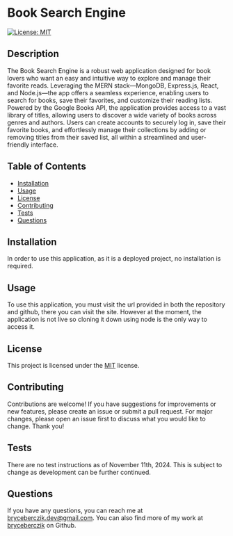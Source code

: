 
# Book Search Engine

[![License: MIT](https://img.shields.io/badge/License-MIT-yellow.svg)](https://opensource.org/licenses/MIT)

## Description
The Book Search Engine is a robust web application designed for book lovers who want an easy and intuitive way to explore and manage their favorite reads. Leveraging the MERN stack—MongoDB, Express.js, React, and Node.js—the app offers a seamless experience, enabling users to search for books, save their favorites, and customize their reading lists. Powered by the Google Books API, the application provides access to a vast library of titles, allowing users to discover a wide variety of books across genres and authors. Users can create accounts to securely log in, save their favorite books, and effortlessly manage their collections by adding or removing titles from their saved list, all within a streamlined and user-friendly interface.

## Table of Contents
- [Installation](#installation)
- [Usage](#usage)
- [License](#license)
- [Contributing](#contributing)
- [Tests](#tests)
- [Questions](#questions)

## Installation
In order to use this application, as it is a deployed project, no installation is required.

## Usage
To use this application, you must visit the url provided in both the repository and github, there you can visit the site. However at the moment, the application is not live so cloning it down using node is the only way to access it.

## License
This project is licensed under the [MIT](https://opensource.org/licenses/MIT) license.

## Contributing
Contributions are welcome! If you have suggestions for improvements or new features, please create an issue or submit a pull request. For major changes, please open an issue first to discuss what you would like to change. Thank you!

## Tests
There are no test instructions as of November 11th, 2024. This is subject to change as development can be further continued.

## Questions
If you have any questions, you can reach me at [bryceberczik.dev@gmail.com](mailto:bryceberczik.dev@gmail.com). You can also find more of my work at [bryceberczik](https://github.com/bryceberczik) on Github.
